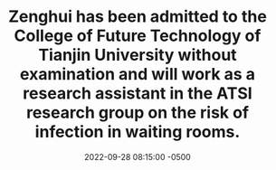 ---
title: "Zenghui has been admitted to the College of Future Technology of Tianjin University without examination and will work as a research assistant in the ATSI research group on the risk of infection in waiting rooms. "
date: 2022-09-28 08:15:00 -0500
---